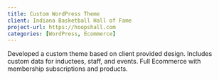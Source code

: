 ```yaml
---
title: Custom WordPress Theme
client: Indiana Basketball Hall of Fame
project-url: https://hoopshall.com
categories: [WordPress, Ecommerce]
---
```


Developed a custom theme based on client provided design. Includes custom data for inductees, staff, and events. Full Ecommerce with membership subscriptions and products.
